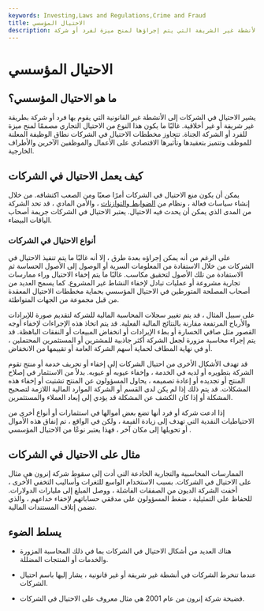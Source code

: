```yaml
---
keywords: Investing,Laws and Regulations,Crime and Fraud
title: الاحتيال المؤسسي
description: يشير الاحتيال في الشركات إلى الأنشطة غير الشريفة التي يتم إجراؤها لمنح ميزة لفرد أو شركة.
---
```


# الاحتيال المؤسسي
## ما هو الاحتيال المؤسسي؟

يشير الاحتيال في الشركات إلى الأنشطة غير القانونية التي يقوم بها فرد أو شركة بطريقة غير شريفة أو غير أخلاقية. غالبًا ما يكون هذا النوع من الاحتيال التجاري مصممًا لمنح ميزة للفرد أو الشركة الجناة. تتجاوز مخططات الاحتيال في الشركات نطاق الوظيفة المعلنة للموظف وتتميز بتعقيدها وتأثيرها الاقتصادي على الأعمال والموظفين الآخرين والأطراف الخارجية.

## كيف يعمل الاحتيال في الشركات

يمكن أن يكون منع الاحتيال في الشركات أمرًا صعبًا ومن الصعب اكتشافه. من خلال إنشاء سياسات فعالة ، ونظام من [الضوابط والتوازنات](/checks-and-balances) ، والأمن المادي ، قد تحد الشركة من المدى الذي يمكن أن يحدث فيه الاحتيال. يعتبر الاحتيال في الشركات جريمة أصحاب الياقات البيضاء.

### أنواع الاحتيال في الشركات

على الرغم من أنه يمكن إجراؤه بعدة طرق ، إلا أنه غالبًا ما يتم تنفيذ الاحتيال في الشركات من خلال الاستفادة من المعلومات السرية أو الوصول إلى الأصول الحساسة ثم الاستفادة من تلك الأصول لتحقيق مكاسب. غالبًا ما يتم إخفاء الاحتيال وراء ممارسات تجارية مشروعة أو عمليات تبادل لإخفاء النشاط غير المشروع. كما يسمح العديد من أصحاب المصلحة المتورطين في الاحتيال المؤسسي بحماية مخططات الاحتيال المعقدة من قبل مجموعة من الجهات المتواطئة.

على سبيل المثال ، قد يتم تغيير سجلات المحاسبة المالية للشركة لتقديم صورة للإيرادات والأرباح المرتفعة مقارنة بالنتائج المالية الفعلية. قد يتم اتخاذ هذه الإجراءات لإخفاء أوجه القصور مثل صافي الخسارة أو بطء الإيرادات أو انخفاض المبيعات أو النفقات الباهظة. قد يتم إجراء محاسبة مزورة لجعل الشركة أكثر جاذبية للمشترين أو المستثمرين المحتملين ، أو في نهاية المطاف لحماية أسهم الشركة العامة أو تقييمها من الانخفاض.

قد تهدف الأشكال الأخرى من احتيال الشركات إلى إخفاء أو تحريف خدمة أو منتج تقوم الشركة بتطويره أو لديه في الخدمة ، وإخفاء عيوبه أو عيوبه. بدلاً من الاستثمار في إصلاح المنتج أو تجديده أو إعادة تصميمه ، يحاول المسؤولون عن المنتج تشتيت أو إخفاء هذه المشكلات. قد يتم ذلك إذا لم يكن لدى القسم أو الشركة الموارد المالية اللازمة لتصحيح المشكلة أو إذا كان الكشف عن المشكلة قد يؤدي إلى إبعاد العملاء والمستثمرين.

إذا ادعت شركة أو فرد أنها تضع بعض أموالها في استثمارات أو أنواع أخرى من الاحتياطيات النقدية التي تهدف إلى زيادة القيمة ، ولكن في الواقع ، تم إنفاق هذه الأموال أو تحويلها إلى مكان آخر ، فهذا يعتبر نوعًا من الاحتيال المؤسسي .

## مثال على الاحتيال في الشركات

الممارسات المحاسبية والتجارية الخادعة التي أدت إلى سقوط شركة إنرون هي مثال على الاحتيال في الشركات. بسبب الاستخدام الواسع للثغرات وأساليب التخفي الأخرى ، أخفت الشركة الديون من الصفقات الفاشلة ، ووصل المبلغ إلى مليارات الدولارات. للحفاظ على التمثيلية ، ضغط المسؤولون على مدققي حساباتهم لإخفاء خداعهم ، والذي تضمن إتلاف المستندات المالية.

## يسلط الضوء

- هناك العديد من أشكال الاحتيال في الشركات بما في ذلك المحاسبة المزورة والخدمات أو المنتجات المضللة.

- عندما تنخرط الشركات في أنشطة غير شريفة أو غير قانونية ، يشار إليها باسم احتيال الشركات.

- فضيحة شركة إنرون من عام 2001 هي مثال معروف على الاحتيال في الشركات.

